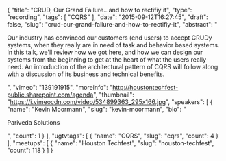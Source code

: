 {
  "title": "CRUD, Our Grand Failure...and how to rectifiy it",
  "type": "recording",
  "tags": [
    "CQRS"
  ],
  "date": "2015-09-12T16:27:45",
  "draft": false,
  "slug": "crud-our-grand-failure-and-how-to-rectifiy-it",
  "abstract": "<p>Our industry has convinced our customers (end users) to accept CRUDy systems, when they really are in need of task and behavior based systems. In this talk, we'll review how we got here, and how we can design our systems from the beginning to get at the heart of what the users really need. An introduction of the architectural pattern of CQRS will follow along with a discussion of its business and technical benefits.</p>",
  "vimeo": "139191915",
  "moreinfo": "http://houstontechfest-public.sharepoint.com/agenda",
  "thumbnail": "https://i.vimeocdn.com/video/534899363_295x166.jpg",
  "speakers": [
    {
      "name": "Kevin Moormann",
      "slug": "kevin-moormann",
      "bio": "<p>Pariveda Solutions</p>",
      "count": 1
    }
  ],
  "ugtvtags": [
    {
      "name": "CQRS",
      "slug": "cqrs",
      "count": 4
    }
  ],
  "meetups": [
    {
      "name": "Houston Techfest",
      "slug": "houston-techfest",
      "count": 118
    }
  ]
}